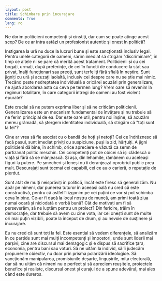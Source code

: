 ```yaml
---
layout: post
title: Schimbare prin încurajare
comments: True
lang: ro
---
```


Ne dorim politicieni competenți și cinstiți, dar cum se poate atinge acest scop? De ce ar intra astăzi un profesionist autentic și onest în politică?

<!--more-->

Instigarea la ură nu duce la lucruri bune și este sancționată inclusiv legal. Pentru unele categorii de oameni, sărim imediat să strigăm "discriminare", în timp ce altele ni se pare că merită acest tratament. Politicienii și cu cei bogați, urmați, după preferințe, de cei în funcții de conducere la stat sau privat, înalți funcționari sau preoți, sunt terfeliți fără sfială în neștire. Sunt jigniți cu ură și acuzați laolaltă, inclusiv cei despre care nu se știe mai nimic. Trecând peste nedreptatea individuală a oricărei acuzări prin generalizare, ne ajută abordarea asta cu ceva pe termen lung? Vrem oare să revenim la regimuri totalitare, în care categorii întregi de oameni au fost violent epurate?

Este crucial să ne putem exprima liber și să ne criticăm politicienii. Generalizarea este un mecanism fundamental de învățare și nu trebuie să ne ferim principial de ea. Dar este oare util, pentru noi înșine, să acuzăm mereu grămadă, să ștergem identitatea individuală, să strigăm că "toți sunt la fel"?

Cine ar vrea să fie asociat cu o bandă de hoți și netoți? Cei ce îndrăznesc să facă pasul, sunt imediat priviți cu suspiciune, puși la zid, hărțuiți. A jigni politicieni dă bine, în schimb, orice apreciere e văzută ca semn de partizanat politic meschin. Cei competenți pot de obicei să își clădescă o viață și fără să se mânjească. Și așa, din lehamite, rămânem cu aceleași figuri la putere. Pe șmecheri și leneși nu îi deranjează oprobriul public prea mult. Descurajați sunt tocmai cei capabili, cei ce au o carieră, o reputație de pierdut.

Sunt atât de mulți neisprăviți în politică, încât este firesc să generalizăm. Nu apăr pe nimeni, dar punerea tuturor în aceeași oală nu cred că este constructivă, pentru că astfel îi izgonim pe cei puțini ce vor și pot schimba ceva în bine. Ce-ar fi dacă la locul nostru de muncă, am primi toată ziua numai ocară și niciodată o vorbă bună? Cât de motivați am fi să perseverăm, să ne luptăm pentru un proiect? Din fericire, trăim în democrație, dar trebuie să avem cu cine vota, iar cei onești sunt de multe ori mai puțin vizibili, poate la început de drum, și au nevoie de susținere și încurajare.

Eu nu cred că sunt toți la fel. Este esențial să vedem diferențele, să analizăm în ce partide sunt mai mulți incompetenți și impostori, unde sunt liderii mai parșivi, cine are discursul mai demagogic și e dispus să sacrifice țara, economia, pentru bani sau voturi. Să ne uităm la individ, să îi judecăm propunerile obiectiv, nu doar prin prisma polarizării ideologice. Să sancționăm manipularea, promisiunile deșarte, lingușirile, mita electorală, dar să nu uităm că nimeni nu e perfect și să apreciem reușitele, proiectele benefice și realiste, discursul onest și curajul de a spune adevărul, mai ales când este dureros.
